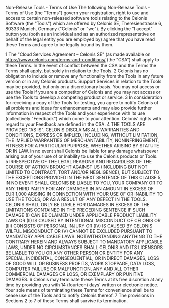 Non-Release Tools - Terms of Use
The following Non-Release Tools - Terms of Use (the "Terms") govern your registration, right to use and access to certain non-released software tools relating to the Celonis Software (the "Tools") which are  offered by Celonis SE, Theresienstrasse 6, 80333 Munich, Germany ("Celonis" or "we"). By clicking the "I accept" button you (both as an individual and as an authorized representative on behalf of the legal entity you are employed by) agree that you have read these Terms and agree to be legally bound by them.

1	The "Cloud Services Agreement – Celonis SE" (as made available on https://www.celonis.com/terms-and-conditions/ (the "CSA") shall apply to these Terms. In the event of conflict between the CSA and the Terms the Terms shall apply, but solely in relation to the Tools.
2	Celonis has no obligation to include or remove any functionality from the Tools in any future version or in any Celonis products. Support Services in relation to the Tools may be provided, but only on a discretionary basis. You may not access or use the Tools if you are a competitor of Celonis and you may not access or use the Tools to develop a competing product or service.
3	In consideration for receiving a copy of the Tools for testing, you agree to notify Celonis of all problems and ideas for enhancements and may also provide further information in respect of the Tools and your experience with its use (collectively "Feedback") which come to your attention. Celonis’ rights with regard to your Feedback are defined in the CSA.
4	THE TOOLS ARE PROVIDED "AS IS". CELONIS DISCLAIMS ALL WARRANTIES AND CONDITIONS, EXPRESS OR IMPLIED, INCLUDING, WITHOUT LIMITATION, THE IMPLIED WARRANTIES OF MERCHANTABILITY, NONINFRINGEMENT, FITNESS FOR A PARTICULAR PURPOSE, WHETHER ARISING BY STATUTE OR IN LAW. In no event shall Celonis be liable for any damage whatsoever arising out of your use of or inability to use the Celonis products or Tools.  
5	IRRESPECTIVE OF THE LEGAL REASONS AND REGARDLESS OF THE COURSE OF ACTION BROUGHT AGAINST US (INCLUDING BUT NOT LIMITED TO CONTRACT, TORT AND/OR NEGLIGENCE), BUT SUBJECT TO THE EXCEPTIONS PROVIDED IN THE NEXT SENTENCE OF THIS CLAUSE 5, IN NO EVENT SHALL CELONIS BE LIABLE TO YOU, YOUR COMPANY OR TO ANY THIRD PARTY FOR ANY DAMAGES IN AN AMOUNT IN EXCESS OF EUR 1,000 ARISING IN CONNECTION WITH YOUR USE OF OR INABILITY TO USE THE TOOLS, OR AS A RESULT OF ANY DEFECT IN THE TOOLS. CELONIS SHALL ONLY BE LIABLE FOR DAMAGES IN EXCESS OF THE LIMITATIONS CONTAINED IN THE PRECEDING SENTENCE IF SUCH DAMAGE (I) CAN BE CLAIMED UNDER APPLICABLE PRODUCT LIABILITY LAWS OR (II) IS CAUSED BY INTENTIONAL MISCONDUCT OF CELONIS OR (III) CONSISTS OF PERSONAL INJURY OR (IV) IS CAUSED BY CELONIS WILFUL MISCONDUCT OR (V) CANNOT BE EXCLUDED PURSUANT TO MANDATORY APPLICABLE LAWS. NOTWITHSTANDING ANYTHING TO THE CONTRARY HEREIN AND ALWAYS SUBJECT TO MANDATORY APPLICABLE LAWS, UNDER NO CIRCUMSTANCES SHALL CELONIS AND ITS LICENSORS BE LIABLE TO YOU OR ANY OTHER PERSON OR ENTITY FOR ANY SPECIAL, INCIDENTAL, CONSEQUENTIAL, OR INDIRECT DAMAGES, LOSS OF GOOD WILL OR BUSINESS PROFITS, WORK STOPPAGE, DATA LOSS, COMPUTER FAILURE OR MALFUNCTION, ANY AND ALL OTHER COMMERCIAL DAMAGES OR LOSS, OR EXEMPLARY OR PUNITIVE DAMAGES.
6	Celonis may terminate these Terms at its free discretion at any time by providing you with 14 (fourteen) days’ written or electronic notice. Your sole means of terminating these Terms for convenience shall be to cease use of the Tools and to notify Celonis thereof.
7	The provisions in Sections 2 to 7 of these Terms shall survive its termination.
